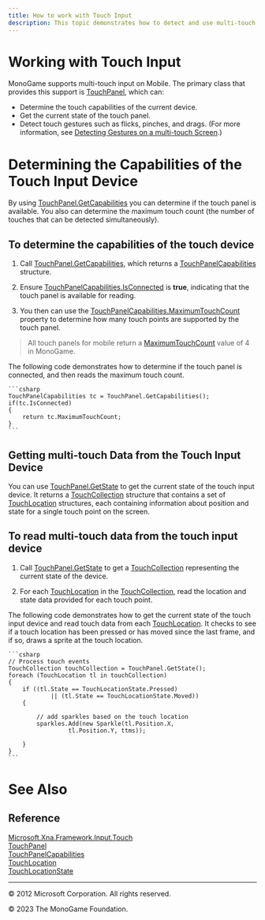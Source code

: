 ```yaml
---
title: How to work with Touch Input
description: This topic demonstrates how to detect and use multi-touch input in a MonoGame game.
---
```


# Working with Touch Input

MonoGame supports multi-touch input on Mobile. The primary class that provides this support is [TouchPanel](xref:Microsoft.Xna.Framework.Input.TouchPanel), which can:

* Determine the touch capabilities of the current device.
* Get the current state of the touch panel.
* Detect touch gestures such as flicks, pinches, and drags. (For more information, see [Detecting Gestures on a multi-touch Screen](HowTo_Detect_Gestures.md).)

# Determining the Capabilities of the Touch Input Device

By using [TouchPanel.GetCapabilities](xref:Microsoft.Xna.Framework.Input.TouchPanel.GetCapabilities) you can determine if the touch panel is available. You also can determine the maximum touch count (the number of touches that can be detected simultaneously).

## To determine the capabilities of the touch device

1. Call [TouchPanel.GetCapabilities](xref:Microsoft.Xna.Framework.Input.TouchPanel), which returns a [TouchPanelCapabilities](xref:Microsoft.Xna.Framework.Input.TouchPanelCapabilities) structure.

2. Ensure [TouchPanelCapabilities.IsConnected](xref:Microsoft.Xna.Framework.Input.TouchPanelCapabilities) is **true**, indicating that the touch panel is available for reading.

3. You then can use the [TouchPanelCapabilities.MaximumTouchCount](xref:Microsoft.Xna.Framework.Input.TouchPanelCapabilities) property to determine how many touch points are supported by the touch panel.

> All touch panels for mobile return a [MaximumTouchCount](xref:Microsoft.Xna.Framework.Input.TouchPanelCapabilities) value of 4 in MonoGame.

The following code demonstrates how to determine if the touch panel is connected, and then reads the maximum touch count.

    ```csharp
    TouchPanelCapabilities tc = TouchPanel.GetCapabilities();
    if(tc.IsConnected)
    {
        return tc.MaximumTouchCount;
    }
    ```

## Getting multi-touch Data from the Touch Input Device

You can use [TouchPanel.GetState](xref:Microsoft.Xna.Framework.Input.TouchPanel) to get the current state of the touch input device. It returns a [TouchCollection](xref:Microsoft.Xna.Framework.Input.TouchCollection) structure that contains a set of [TouchLocation](xref:Microsoft.Xna.Framework.Input.TouchLocation) structures, each containing information about position and state for a single touch point on the screen.

## To read multi-touch data from the touch input device

1. Call [TouchPanel.GetState](xref:Microsoft.Xna.Framework.Input.TouchPanel) to get a [TouchCollection](xref:Microsoft.Xna.Framework.Input.TouchCollection) representing the current state of the device.

2. For each [TouchLocation](xref:Microsoft.Xna.Framework.Input.TouchLocation) in the [TouchCollection](xref:Microsoft.Xna.Framework.Input.TouchCollection), read the location and state data provided for each touch point.

The following code demonstrates how to get the current state of the touch input device and read touch data from each [TouchLocation](xref:Microsoft.Xna.Framework.Input.TouchLocation). It checks to see if a touch location has been pressed or has moved since the last frame, and if so, draws a sprite at the touch location.

    ```csharp
    // Process touch events
    TouchCollection touchCollection = TouchPanel.GetState();
    foreach (TouchLocation tl in touchCollection)
    {
        if ((tl.State == TouchLocationState.Pressed)
                || (tl.State == TouchLocationState.Moved))
        {
    
            // add sparkles based on the touch location
            sparkles.Add(new Sparkle(tl.Position.X,
                     tl.Position.Y, ttms));
    
        }
    }
    ```

# See Also

## Reference

[Microsoft.Xna.Framework.Input.Touch](xref:Microsoft.Xna.Framework.Input.Touch)  
[TouchPanel](xref:Microsoft.Xna.Framework.Input.TouchPanel)  
[TouchPanelCapabilities](xref:Microsoft.Xna.Framework.Input.TouchPanelCapabilities)  
[TouchLocation](xref:Microsoft.Xna.Framework.Input.TouchLocation)  
[TouchLocationState](xref:Microsoft.Xna.Framework.Input.TouchLocationState)  

---

© 2012 Microsoft Corporation. All rights reserved.  

© 2023 The MonoGame Foundation.
